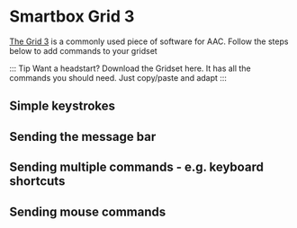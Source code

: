 # Smartbox Grid 3

[The Grid 3](https://thinksmartbox.com/product/grid-3) is a commonly used piece of software for AAC. Follow the steps below to add commands to your gridset

::: Tip
Want a headstart? Download the Gridset here. It has all the commands you should need. Just copy/paste and adapt
:::

## Simple keystrokes


## Sending the message bar


## Sending multiple commands - e.g. keyboard shortcuts


## Sending mouse commands

